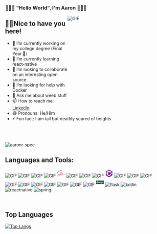 ### 🧙🏼‍♂️ "Hello World", I'm Aaron 🧙🏼‍♂️

<img align="right" alt="GIF" src="https://media1.giphy.com/media/1qktVRi0xWSxQZnzPI/giphy.gif?cid=790b76111539e6387945835fbb82158c6b4dfeabe5311fbe&rid=giphy.gif&ct=s" width="300" height="300" />

## 👋🏼Nice to have you here!

- 🔭 I’m currently working on my college degree (Final Year 🥳)
- 🌱 I’m currently learning react-native
- 👯 I’m looking to collaborate on an interesting open source
- 🤔 I’m looking for help with Docker
- 💬 Ask me about weeb stuff
- 📫 How to reach me: [LinkedIn](https://www.linkedin.com/in/aaronreihill/)
- 😄 Pronouns: He/Him
- ⚡ Fun fact: I am tall but deathly scared of heights 

<br>
<br>

<p align="left"> <img src="https://komarev.com/ghpvc/?username=aaronr-spec&label=Profile%20views&color=0e75b6&style=flat" alt="aaronr-spec" /> </p>

## Languages and Tools:
<p align="left">
<img  alt="GIF" src="https://upload.wikimedia.org/wikipedia/commons/thumb/9/9a/Visual_Studio_Code_1.35_icon.svg/1024px-Visual_Studio_Code_1.35_icon.svg.png" width="26" height="26" />
<img  alt="GIF" src="https://upload.wikimedia.org/wikipedia/commons/thumb/e/ef/Stack_Overflow_icon.svg/768px-Stack_Overflow_icon.svg.png" width="30" height="30" />
<img  alt="GIF" src="https://cdn-icons-png.flaticon.com/128/1051/1051277.png" width="26" height="26" />
<img  alt="GIF" src="https://cdn-icons-png.flaticon.com/128/732/732190.png" width="26" height="26" />
<img src="https://raw.githubusercontent.com/devicons/devicon/master/icons/sass/sass-original.svg" alt="sass" width="26" height="26"/>
<img  alt="GIF" src="https://upload.wikimedia.org/wikipedia/commons/thumb/6/6a/JavaScript-logo.png/600px-JavaScript-logo.png" width="26" height="26" />
<img  alt="GIF" src="https://cdn-icons-png.flaticon.com/128/528/528260.png" width="26" height="26" />
<img alt="GIF" src="https://upload.wikimedia.org/wikipedia/commons/thumb/5/59/Visual_Studio_Icon_2019.svg/2060px-Visual_Studio_Icon_2019.svg.png" width="26" height="26" />
<img src="https://raw.githubusercontent.com/devicons/devicon/master/icons/csharp/csharp-original.svg" alt="csharp" width="26" height="26"/>
<img alt="GIF" src="https://brandslogos.com/wp-content/uploads/images/large/xamarin-logo.png" width="26" height="26" />
<img  alt="GIF" src="https://upload.wikimedia.org/wikipedia/commons/thumb/1/18/ISO_C%2B%2B_Logo.svg/306px-ISO_C%2B%2B_Logo.svg.png" width="26" height="26" />
<img  alt="GIF" src="https://cdn-icons-png.flaticon.com/128/226/226777.png" width="26" height="26" />
<img  alt="GIF" src="https://user-images.githubusercontent.com/7853266/44114706-9c72dd08-9fd1-11e8-8d9d-6d9d651c75ad.png" width="26" height="26" />
<img  alt="GIF" src="https://i.pinimg.com/originals/91/94/c9/9194c978fa63798b2e882e6fda5eb953.png" width="26" height="26" />
<img  alt="GIF" src="https://upload.wikimedia.org/wikipedia/commons/3/33/Figma-logo.svg" width="26" height="26" />
<img  alt="GIF" src="https://www.javascripttuts.com/images/technologies/React.png" width="26" height="26" />
<img  alt="GIF" src="https://seeklogo.com/images/E/expo-logo-01BB2BCFC3-seeklogo.com.png" width="26" height="26" />
<img  alt="GIF" src="https://upload.wikimedia.org/wikipedia/commons/thumb/3/3f/Git_icon.svg/1200px-Git_icon.svg.png" width="26" height="26" />
<img alt="GIF" src="https://iconarchive.com/download/i98223/dakirby309/simply-styled/Blender.ico" width="26" height="26" />
<img src="https://raw.githubusercontent.com/devicons/devicon/master/icons/django/django-original.svg" alt="django" width="26" height="26"/>
<img  src="https://www.vectorlogo.zone/logos/pocoo_flask/pocoo_flask-icon.svg" alt="flask" width="26" height="26"/>
<img src="https://www.vectorlogo.zone/logos/kotlinlang/kotlinlang-icon.svg" alt="kotlin" width="26" height="26"/> 
<img src="https://reactnative.dev/img/header_logo.svg" alt="reactnative" width="26" height="26"/>
<img src="https://www.vectorlogo.zone/logos/springio/springio-icon.svg" alt="spring" width="26" height="26"/>

</p>
<br>

## Top Languages

[![Top Langs](https://github-readme-stats.vercel.app/api/top-langs/?username=AaronR-spec)](https://github.com/AaronR-spec/github-readme-stats)
